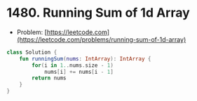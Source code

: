 # 1480. Running Sum of 1d Array

- Problem: [https://leetcode.com](https://leetcode.com/problems/running-sum-of-1d-array)

```kotlin
class Solution {
    fun runningSum(nums: IntArray): IntArray {
        for(i in 1..nums.size - 1) 
            nums[i] += nums[i - 1]
        return nums
    }
}
```
